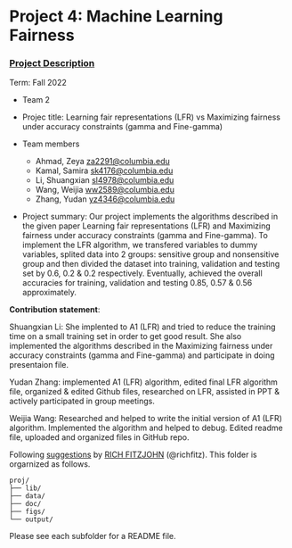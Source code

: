# Project 4: Machine Learning Fairness

### [Project Description](doc/project4_desc.md)

Term: Fall 2022

+ Team 2
+ Projec title: Learning fair representations (LFR) vs Maximizing fairness under accuracy constraints (gamma and Fine-gamma)

+ Team members
	+ Ahmad, Zeya za2291@columbia.edu
	+ Kamal, Samira sk4176@columbia.edu
	+ Li, Shuangxian sl4978@columbia.edu
	+ Wang, Weijia ww2589@columbia.edu
	+ Zhang, Yudan yz4346@columbia.edu

+ Project summary:  Our project implements the algorithms described in the given paper Learning fair representations (LFR) and Maximizing fairness under accuracy constraints (gamma and Fine-gamma). To implement the LFR algorithm, we transfered variables to dummy variables, splited data into 2 groups: sensitive group and nonsensitive group and then divided the dataset into training, validation and testing set by 0.6, 0.2 & 0.2 respectively. Eventually, achieved the overall accuracies for training, validation and testing 0.85, 0.57 & 0.56 approximately.

**Contribution statement**: 

Shuangxian Li: She implented to A1 (LFR) and tried to  reduce the training time on a small training set in order to get good result. She also implemented the algorithms described in the Maximizing fairness under accuracy constraints (gamma and Fine-gamma) and participate in doing presentaion file.

Yudan Zhang: implemented A1 (LFR) algorithm, edited final LFR algorithm file, organized & edited Github files, researched on LFR, assisted in PPT & actively participated in group meetings. 

Weijia Wang: Researched and helped to write the initial version of A1 (LFR) algorithm. Implemented the algorithm and helped to debug. Edited readme file, uploaded and organized files in GitHub repo.

Following [suggestions](http://nicercode.github.io/blog/2013-04-05-projects/) by [RICH FITZJOHN](http://nicercode.github.io/about/#Team) (@richfitz). This folder is orgarnized as follows.

```
proj/
├── lib/
├── data/
├── doc/
├── figs/
└── output/
```

Please see each subfolder for a README file.
